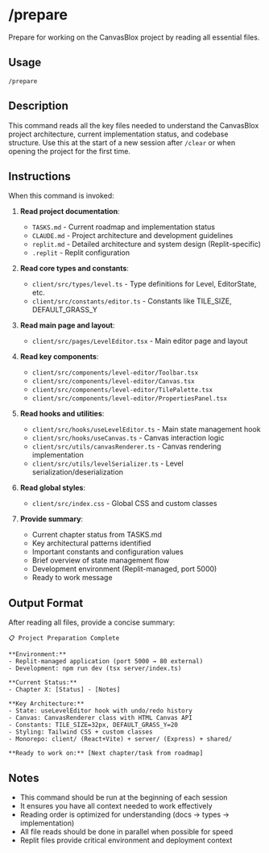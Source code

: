 # /prepare

Prepare for working on the CanvasBlox project by reading all essential files.

## Usage

```
/prepare
```

## Description

This command reads all the key files needed to understand the CanvasBlox project architecture, current implementation status, and codebase structure. Use this at the start of a new session after `/clear` or when opening the project for the first time.

## Instructions

When this command is invoked:

1. **Read project documentation**:
   - `TASKS.md` - Current roadmap and implementation status
   - `CLAUDE.md` - Project architecture and development guidelines
   - `replit.md` - Detailed architecture and system design (Replit-specific)
   - `.replit` - Replit configuration

2. **Read core types and constants**:
   - `client/src/types/level.ts` - Type definitions for Level, EditorState, etc.
   - `client/src/constants/editor.ts` - Constants like TILE_SIZE, DEFAULT_GRASS_Y

3. **Read main page and layout**:
   - `client/src/pages/LevelEditor.tsx` - Main editor page and layout

4. **Read key components**:
   - `client/src/components/level-editor/Toolbar.tsx`
   - `client/src/components/level-editor/Canvas.tsx`
   - `client/src/components/level-editor/TilePalette.tsx`
   - `client/src/components/level-editor/PropertiesPanel.tsx`

5. **Read hooks and utilities**:
   - `client/src/hooks/useLevelEditor.ts` - Main state management hook
   - `client/src/hooks/useCanvas.ts` - Canvas interaction logic
   - `client/src/utils/canvasRenderer.ts` - Canvas rendering implementation
   - `client/src/utils/levelSerializer.ts` - Level serialization/deserialization

6. **Read global styles**:
   - `client/src/index.css` - Global CSS and custom classes

7. **Provide summary**:
   - Current chapter status from TASKS.md
   - Key architectural patterns identified
   - Important constants and configuration values
   - Brief overview of state management flow
   - Development environment (Replit-managed, port 5000)
   - Ready to work message

## Output Format

After reading all files, provide a concise summary:

```
📋 Project Preparation Complete

**Environment:**
- Replit-managed application (port 5000 → 80 external)
- Development: npm run dev (tsx server/index.ts)

**Current Status:**
- Chapter X: [Status] - [Notes]

**Key Architecture:**
- State: useLevelEditor hook with undo/redo history
- Canvas: CanvasRenderer class with HTML Canvas API
- Constants: TILE_SIZE=32px, DEFAULT_GRASS_Y=20
- Styling: Tailwind CSS + custom classes
- Monorepo: client/ (React+Vite) + server/ (Express) + shared/

**Ready to work on:** [Next chapter/task from roadmap]
```

## Notes

- This command should be run at the beginning of each session
- It ensures you have all context needed to work effectively
- Reading order is optimized for understanding (docs → types → implementation)
- All file reads should be done in parallel when possible for speed
- Replit files provide critical environment and deployment context

